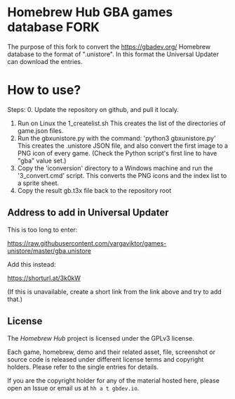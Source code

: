 # Homebrew Hub GBA games database FORK

The purpose of this fork to convert the https://gbadev.org/ Homebrew database to the format of ".unistore".
In this format the Universal Updater can download the entries. 

# How to use?

Steps:
0. Update the repository on github, and pull it localy.
1. Run on Linux the 1_createlist.sh
   This creates the list of the directories of game.json files.
2. Run the gbxunistore.py with the command: 'python3 gbxunistore.py'
   This creates the .unistore JSON file, and also convert the first image to a PNG icon of every game.
   (Check the Python script's first line to have "gba" value set.) 
4. Copy the 'iconversion' directory to a Windows machine and run the '3_convert.cmd' script.
   This converts the PNG icons and the index list to a sprite sheet.
5. Copy the result gb.t3x file back to the repository root   

## Address to add in Universal Updater
This is too long to enter:

https://raw.githubusercontent.com/vargaviktor/games-unistore/master/gba.unistore

Add this instead:

https://shorturl.at/3k0kW

(If this is unavailable, create a short link from the link above and try to add that.)

## License

The *Homebrew Hub* project is licensed under the GPLv3 license. 

Each game, homebrew, demo and their related asset, file, screenshot or source code is released under different license terms and copyright holders. Please refer to the single entries for details.

If you are the copyright holder for any of the material hosted here, please open an Issue or email us at `hh a t gbdev.io`.
